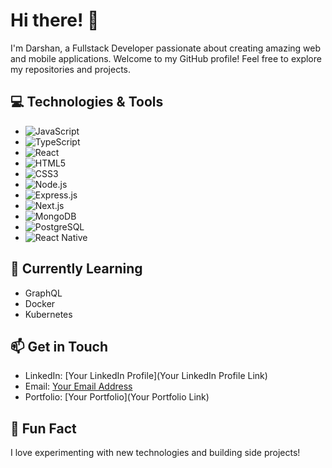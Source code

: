 # Hi there! 👋

I'm Darshan, a Fullstack Developer passionate about creating amazing web and mobile applications. Welcome to my GitHub profile! Feel free to explore my repositories and projects.

## 💻 Technologies & Tools
- ![JavaScript](https://img.shields.io/badge/-JavaScript-F7DF1E?logo=javascript&logoColor=white)
- ![TypeScript](https://img.shields.io/badge/-TypeScript-3178C6?logo=typescript&logoColor=white)
- ![React](https://img.shields.io/badge/-React-61DAFB?logo=react&logoColor=white)
- ![HTML5](https://img.shields.io/badge/-HTML5-E34F26?logo=html5&logoColor=white)
- ![CSS3](https://img.shields.io/badge/-CSS3-1572B6?logo=css3&logoColor=white)
- ![Node.js](https://img.shields.io/badge/-Node.js-339933?logo=node.js&logoColor=white)
- ![Express.js](https://img.shields.io/badge/-Express.js-000000?logo=express&logoColor=white)
- ![Next.js](https://img.shields.io/badge/-Next.js-000000?logo=next.js&logoColor=white)
- ![MongoDB](https://img.shields.io/badge/-MongoDB-47A248?logo=mongodb&logoColor=white)
- ![PostgreSQL](https://img.shields.io/badge/-PostgreSQL-336791?logo=postgresql&logoColor=white)
- ![React Native](https://img.shields.io/badge/-React_Native-61DAFB?logo=react&logoColor=white)

## 🌱 Currently Learning
- GraphQL
- Docker
- Kubernetes

## 📫 Get in Touch
- LinkedIn: [Your LinkedIn Profile](Your LinkedIn Profile Link)
- Email: [Your Email Address](mailto:youremail@example.com)
- Portfolio: [Your Portfolio](Your Portfolio Link)

## 🔭 Fun Fact
I love experimenting with new technologies and building side projects!

